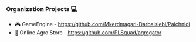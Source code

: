 ### Organization Projects 💻

- 🎮 GameEngine - https://github.com/Mkerdmagari-Darbaislebi/Paichnidi
- 🍎 Online Agro Store - https://github.com/PLSquad/agrogator
